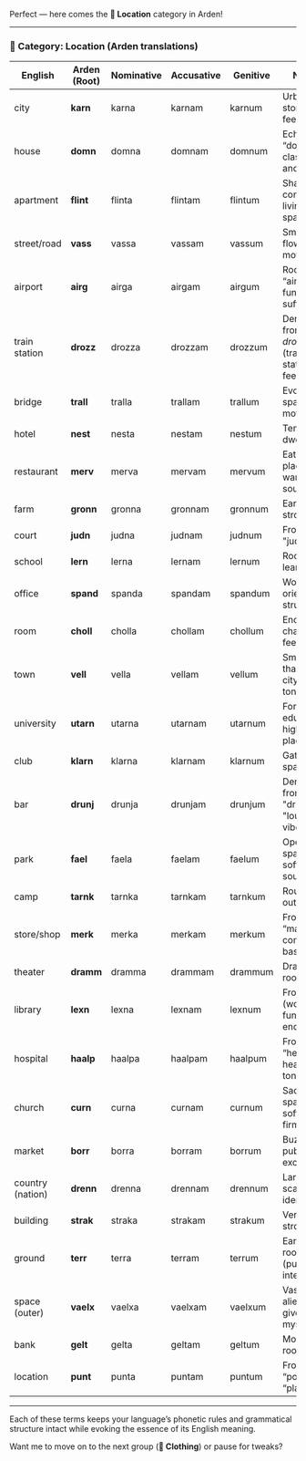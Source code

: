 Perfect — here comes the **📍 Location** category in Arden\!

---

### **📍 Category: Location (Arden translations)**

| English | Arden (Root) | Nominative | Accusative | Genitive | Notes |
| ----- | ----- | ----- | ----- | ----- | ----- |
| city | **karn** | karna | karnam | karnum | Urban, stone-like feel |
| house | **domn** | domna | domnam | domnum | Echoes “domus,” classic and solid |
| apartment | **flint** | flinta | flintam | flintum | Sharp, compact living space |
| street/road | **vass** | vassa | vassam | vassum | Smooth, flowing movement |
| airport | **airg** | airga | airgam | airgum | Rooted in “air” \+ functional suffix |
| train station | **drozz** | drozza | drozzam | drozzum | Derived from *drokk* (train) \+ station feel |
| bridge | **trall** | tralla | trallam | trallum | Evokes spanning motion |
| hotel | **nest** | nesta | nestam | nestum | Temporary dwelling |
| restaurant | **merv** | merva | mervam | mervum | Eating place, warm sound |
| farm | **gronn** | gronna | gronnam | gronnum | Earthy and strong |
| court | **judn** | judna | judnam | judnum | From "judge" |
| school | **lern** | lerna | lernam | lernum | Rooted in learning |
| office | **spand** | spanda | spandam | spandum | Work-oriented, structured |
| room | **choll** | cholla | chollam | chollum | Enclosure, chamber feel |
| town | **vell** | vella | vellam | vellum | Smaller than a city, softer tone |
| university | **utarn** | utarna | utarnam | utarnum | Formal education, higher place |
| club | **klarn** | klarna | klarnam | klarnum | Gathering space |
| bar | **drunj** | drunja | drunjam | drunjum | Derived from "drink" \+ "lounge" vibe |
| park | **fael** | faela | faelam | faelum | Open space, soft nature sound |
| camp | **tarnk** | tarnka | tarnkam | tarnkum | Rough, outdoorsy |
| store/shop | **merk** | merka | merkam | merkum | From “market,” commerce base |
| theater | **dramm** | dramma | drammam | drammum | Drama-rooted |
| library | **lexn** | lexna | lexnam | lexnum | From “lex” (word) \+ functional ending |
| hospital | **haalp** | haalpa | haalpam | haalpum | From “help,” healing tone |
| church | **curn** | curna | curnam | curnum | Sacred space, soft but firm |
| market | **borr** | borra | borram | borrum | Buzzing public exchange |
| country (nation) | **drenn** | drenna | drennam | drennum | Large-scale identity |
| building | **strak** | straka | strakam | strakum | Vertical, strong |
| ground | **terr** | terra | terram | terrum | Earth-rooted (pun intended) |
| space (outer) | **vaelx** | vaelxa | vaelxam | vaelxum | Vast and alien, "x" gives mystery |
| bank | **gelt** | gelta | geltam | geltum | Money-rooted |
| location | **punt** | punta | puntam | puntum | From “point” or “place” |

---

Each of these terms keeps your language’s phonetic rules and grammatical structure intact while evoking the essence of its English meaning.

Want me to move on to the next group (**👕 Clothing**) or pause for tweaks?

